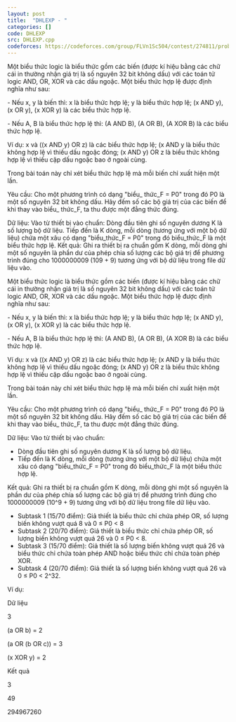 ```yaml
---
layout: post
title:  "DHLEXP - "
categories: []
code: DHLEXP
src: DHLEXP.cpp
codeforces: https://codeforces.com/group/FLVn1Sc504/contest/274811/problem/Q
---
```




  


Một biểu thức logic là biểu thức gồm các biến (được kí hiệu bằng các chữ cái in thường nhận giá trị là số nguyên 32 bit không dấu) với các toán tử logic AND, OR, XOR và các dấu ngoặc. Một biểu thức hợp lệ được định nghĩa như sau:

\- Nếu x, y là biến thì: x là biểu thức hợp lệ; y là biểu thức hợp lệ; (x AND y), (x OR y), (x XOR y) là các biểu thức hợp lệ.

\- Nếu A, B là biểu thức hợp lệ thì: (A AND B), (A OR B), (A XOR B) là các biểu thức hợp lệ.

Ví dụ: x và ((x AND y) OR z) là các biểu thức hợp lệ; (x AND y là biểu thức không hợp lệ vì thiếu dấu ngoặc đóng; (x AND y) OR z là biểu thức không hợp lệ vì thiếu cặp dấu ngoặc bao ở ngoài cùng.

Trong bài toán này chỉ xét biểu thức hợp lệ mà mỗi biến chỉ xuất hiện một lần.

Yêu cầu: Cho một phương trình có dạng "biểu\_ thức\_F = P0" trong đó P0 là một số nguyên 32 bit không dấu. Hãy đếm số các bộ giá trị của các biến để khi thay vào biểu\_ thức\_F, ta thu được một đẳng thức đúng.

Dữ liệu: Vào từ thiết bị vào chuẩn: Dòng đầu tiên ghi số nguyên dương K là số lượng bộ dữ liệu. Tiếp đến là K dòng, mỗi dòng (tương ứng với một bộ dữ liệu) chứa một xâu có dạng "biểu\_thức\_F = P0" trong đó biểu\_thức\_F là một biểu thức hợp lệ. Kết quả: Ghi ra thiết bị ra chuẩn gồm K dòng, mỗi dòng ghi một số nguyên là phần dư của phép chia số lượng các bộ giá trị để phương trình đúng cho 1000000009 (109 + 9) tương ứng với bộ dữ liệu trong file dữ liệu vào.

Một biểu thức logic là biểu thức gồm các biến (được kí hiệu bằng các chữ cái in thường nhận giá trị là số nguyên 32 bit không dấu) với các toán tử logic AND, OR, XOR và các dấu ngoặc. Một biểu thức hợp lệ được định nghĩa như sau:

\- Nếu x, y là biến thì: x là biểu thức hợp lệ; y là biểu thức hợp lệ; (x AND y), (x OR y), (x XOR y) là các biểu thức hợp lệ.

\- Nếu A, B là biểu thức hợp lệ thì: (A AND B), (A OR B), (A XOR B) là các biểu thức hợp lệ.

Ví dụ: x và ((x AND y) OR z) là các biểu thức hợp lệ; (x AND y là biểu thức không hợp lệ vì thiếu dấu ngoặc đóng; (x AND y) OR z là biểu thức không hợp lệ vì thiếu cặp dấu ngoặc bao ở ngoài cùng.

Trong bài toán này chỉ xét biểu thức hợp lệ mà mỗi biến chỉ xuất hiện một lần.

Yêu cầu: Cho một phương trình có dạng "biểu\_ thức\_F = P0" trong đó P0 là một số nguyên 32 bit không dấu. Hãy đếm số các bộ giá trị của các biến để khi thay vào biểu\_ thức\_F, ta thu được một đẳng thức đúng.

Dữ liệu: Vào từ thiết bị vào chuẩn:

*   Dòng đầu tiên ghi số nguyên dương K là số lượng bộ dữ liệu.
*   Tiếp đến là K dòng, mỗi dòng (tương ứng với một bộ dữ liệu) chứa một xâu có dạng "biểu\_thức\_F = P0" trong đó biểu\_thức\_F là một biểu thức hợp lệ.

Kết quả: Ghi ra thiết bị ra chuẩn gồm K dòng, mỗi dòng ghi một số nguyên là phần dư của phép chia số lượng các bộ giá trị để phương trình đúng cho 1000000009 (10^9 + 9) tương ứng với bộ dữ liệu trong file dữ liệu vào.

*   Subtask 1 (15/70 điểm): Giả thiết là biểu thức chỉ chứa phép OR, số lượng biến không vượt quá 8 và 0 ≤ P0 < 8
*   Subtask 2 (20/70 điểm): Giả thiết là biểu thức chỉ chứa phép OR, số lượng biến không vượt quá 26 và 0 ≤ P0 < 8.
*   Subtask 3 (15/70 điểm): Giả thiết là số lượng biến không vượt quá 26 và biểu thức chỉ chứa toàn phép AND hoặc biểu thức chỉ chứa toàn phép XOR.
*   Subtask 4 (20/70 điểm): Giả thiết là số lượng biến không vượt quá 26 và 0 ≤ P0 < 2^32.

Ví dụ:

Dữ liệu

3

(a OR b) = 2

(a OR (b OR c)) = 3

(x XOR y) = 2

Kết quả

3

49

294967260

<!--more-->

